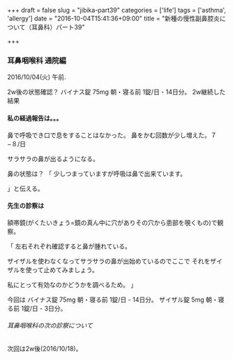 +++
draft = false
slug = "jibika-part39"
categories = ['life']
tags = ['asthma', 'allergy']
date = "2016-10-04T15:41:36+09:00"
title = "新種の慢性副鼻腔炎について（耳鼻科）パート39"

+++

### 耳鼻咽喉科 通院編

2016/10/04(火) 午前.

2w後の状態確認？
バイナス錠 75mg 朝・寝る前 1錠/日 - 14日分。
2w継続した結果

<!--more-->

#### 私の経過報告は。。。

鼻で呼吸でき口で息をすることはなかった。
鼻をかむ回数が少し増えた。７−８/日

サラサラの鼻が出るようになる。

鼻の状態は？
「
少しつまっていますが呼吸は鼻で出来ています。

」と伝える。

#### 先生の診察は

額帯鏡(がくたいきょう=鏡の真ん中に穴がありその穴から患部を覗くもの)で観察。

「
左右それぞれ確認すると鼻が腫れている。

ザイザルを使わなくなってサラサラの鼻が出始めているのでここで
それをザイザルを使って止めてみましょう。

私にとって有効なのかどうかを調べるため。
」


今回は
バイナス錠 75mg 朝・寝る前 1錠/日 - 14日分。
ザイザル錠 5mg 朝・寝る前 1錠/日 - 3日分。

###### 耳鼻咽喉科の次の診察について

次回は2w後(2016/10/18)。
